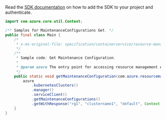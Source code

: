Read the [SDK documentation](https://github.com/Azure/azure-sdk-for-java/blob/azure-resourcemanager_2.10.0/sdk/resourcemanager/azure-resourcemanager/README.md) on how to add the SDK to your project and authenticate.

```java
import com.azure.core.util.Context;

/** Samples for MaintenanceConfigurations Get. */
public final class Main {
    /*
     * x-ms-original-file: specification/containerservice/resource-manager/Microsoft.ContainerService/stable/2021-09-01/examples/MaintenanceConfigurationsGet.json
     */
    /**
     * Sample code: Get Maintenance Configuration.
     *
     * @param azure The entry point for accessing resource management APIs in Azure.
     */
    public static void getMaintenanceConfiguration(com.azure.resourcemanager.AzureResourceManager azure) {
        azure
            .kubernetesClusters()
            .manager()
            .serviceClient()
            .getMaintenanceConfigurations()
            .getWithResponse("rg1", "clustername1", "default", Context.NONE);
    }
}
```
